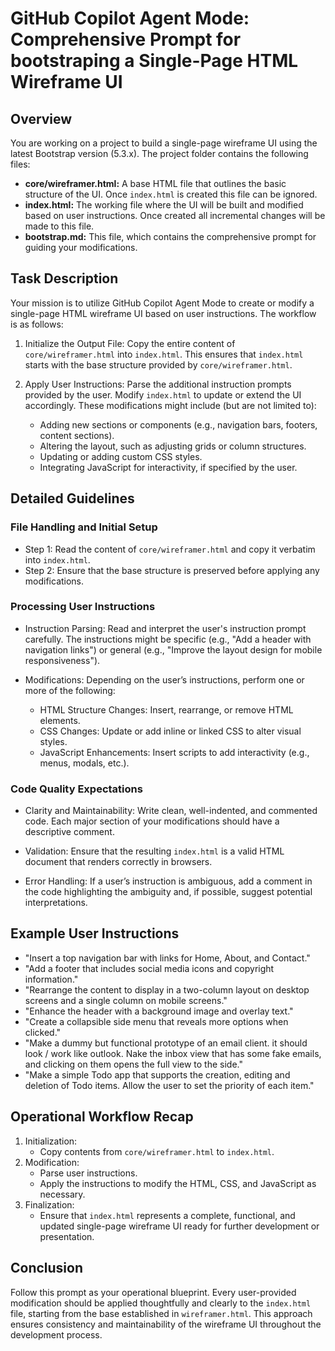 # GitHub Copilot Agent Mode: Comprehensive Prompt for bootstraping a Single-Page HTML Wireframe UI

## Overview

You are working on a project to build a single-page wireframe UI using the latest Bootstrap version (5.3.x). The project folder contains the following files:
- **core/wireframer.html:** A base HTML file that outlines the basic structure of the UI. Once `index.html` is created this file can be ignored.
- **index.html:** The working file where the UI will be built and modified based on user instructions. Once created all incremental changes will be made to this file.
- **bootstrap.md:** This file, which contains the comprehensive prompt for guiding your modifications.

## Task Description

Your mission is to utilize GitHub Copilot Agent Mode to create or modify a single-page HTML wireframe UI based on user instructions. The workflow is as follows:

1. Initialize the Output File:
   Copy the entire content of `core/wireframer.html` into `index.html`. This ensures that `index.html` starts with the base structure provided by `core/wireframer.html`.

2. Apply User Instructions:
   Parse the additional instruction prompts provided by the user. Modify `index.html` to update or extend the UI accordingly. These modifications might include (but are not limited to):
   - Adding new sections or components (e.g., navigation bars, footers, content sections).
   - Altering the layout, such as adjusting grids or column structures.
   - Updating or adding custom CSS styles.
   - Integrating JavaScript for interactivity, if specified by the user.

## Detailed Guidelines

### File Handling and Initial Setup
- Step 1: Read the content of `core/wireframer.html` and copy it verbatim into `index.html`.
- Step 2: Ensure that the base structure is preserved before applying any modifications.

### Processing User Instructions
- Instruction Parsing:
  Read and interpret the user's instruction prompt carefully. The instructions might be specific (e.g., "Add a header with navigation links") or general (e.g., "Improve the layout design for mobile responsiveness").
  
- Modifications: 
  Depending on the user’s instructions, perform one or more of the following:
  - HTML Structure Changes: Insert, rearrange, or remove HTML elements.
  - CSS Changes: Update or add inline or linked CSS to alter visual styles.
  - JavaScript Enhancements: Insert scripts to add interactivity (e.g., menus, modals, etc.).

### Code Quality Expectations
- Clarity and Maintainability:
  Write clean, well-indented, and commented code. Each major section of your modifications should have a descriptive comment.
  
- Validation:
  Ensure that the resulting `index.html` is a valid HTML document that renders correctly in browsers.
  
- Error Handling:
  If a user’s instruction is ambiguous, add a comment in the code highlighting the ambiguity and, if possible, suggest potential interpretations.

## Example User Instructions
- "Insert a top navigation bar with links for Home, About, and Contact."
- "Add a footer that includes social media icons and copyright information."
- "Rearrange the content to display in a two-column layout on desktop screens and a single column on mobile screens."
- "Enhance the header with a background image and overlay text."
- "Create a collapsible side menu that reveals more options when clicked."
- "Make a dummy but functional prototype of an email client. it should look / work like outlook. Nake the inbox view that has some fake emails, and clicking on them opens the full view to the side."
- "Make a simple Todo app that supports the creation, editing and deletion of Todo items. Allow the user to set the priority of each item."

## Operational Workflow Recap
1. Initialization:
   - Copy contents from `core/wireframer.html` to `index.html`.
2. Modification: 
   - Parse user instructions.
   - Apply the instructions to modify the HTML, CSS, and JavaScript as necessary.
3. Finalization:
   - Ensure that `index.html` represents a complete, functional, and updated single-page wireframe UI ready for further development or presentation.

## Conclusion

Follow this prompt as your operational blueprint. Every user-provided modification should be applied thoughtfully and clearly to the `index.html` file, starting from the base established in `wireframer.html`. This approach ensures consistency and maintainability of the wireframe UI throughout the development process.